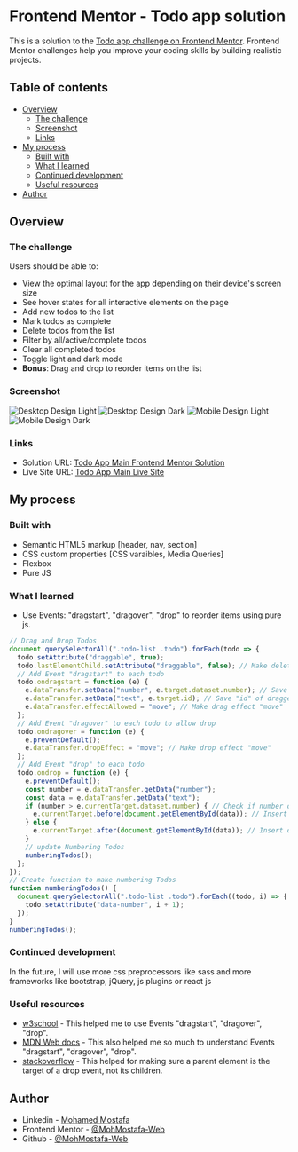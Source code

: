 # Frontend Mentor - Todo app solution

This is a solution to the [Todo app challenge on Frontend Mentor](https://www.frontendmentor.io/challenges/todo-app-Su1_KokOW). Frontend Mentor challenges help you improve your coding skills by building realistic projects. 

## Table of contents

- [Overview](#overview)
  - [The challenge](#the-challenge)
  - [Screenshot](#screenshot)
  - [Links](#links)
- [My process](#my-process)
  - [Built with](#built-with)
  - [What I learned](#what-i-learned)
  - [Continued development](#continued-development)
  - [Useful resources](#useful-resources)
- [Author](#author)

## Overview

### The challenge

Users should be able to:

- View the optimal layout for the app depending on their device's screen size
- See hover states for all interactive elements on the page
- Add new todos to the list
- Mark todos as complete
- Delete todos from the list
- Filter by all/active/complete todos
- Clear all completed todos
- Toggle light and dark mode
- **Bonus**: Drag and drop to reorder items on the list

### Screenshot

![Desktop Design Light](./screenshots/desktop-design-light.png)
![Desktop Design Dark](./screenshots/desktop-design-dark.png)
![Mobile Design Light](./screenshots/mobile-design-light.png)
![Mobile Design Dark](./screenshots/mobile-design-dark.png)

### Links

- Solution URL: [Todo App Main Frontend Mentor Solution](https://your-solution-url.com)
- Live Site URL: [Todo App Main Live Site](https://your-live-site-url.com)

## My process

### Built with

- Semantic HTML5 markup [header, nav, section]
- CSS custom properties [CSS varaibles, Media Queries]
- Flexbox
- Pure JS

### What I learned

- Use Events: "dragstart", "dragover", "drop" to reorder items using pure js.

```js
// Drag and Drop Todos
document.querySelectorAll(".todo-list .todo").forEach(todo => {
  todo.setAttribute("draggable", true);
  todo.lastElementChild.setAttribute("draggable", false); // Make delete button not draggable
  // Add Event "dragstart" to each todo
  todo.ondragstart = function (e) {
    e.dataTransfer.setData("number", e.target.dataset.number); // Save "data-number" of dragged item in "number"
    e.dataTransfer.setData("text", e.target.id); // Save "id" of dragged Item in "text"
    e.dataTransfer.effectAllowed = "move"; // Make drag effect "move"
  };
  // Add Event "dragover" to each todo to allow drop
  todo.ondragover = function (e) {
    e.preventDefault();
    e.dataTransfer.dropEffect = "move"; // Make drop effect "move"
  };
  // Add Event "drop" to each todo
  todo.ondrop = function (e) {
    e.preventDefault();
    const number = e.dataTransfer.getData("number");
    const data = e.dataTransfer.getData("text");
    if (number > e.currentTarget.dataset.number) { // Check if number of dragged item > number of dropped item
      e.currentTarget.before(document.getElementById(data)); // Insert dragged item before dropped item
    } else {
      e.currentTarget.after(document.getElementById(data)); // Insert dragged item after dropped item
    }
    // update Numbering Todos
    numberingTodos();
  };
});
// Create function to make numbering Todos
function numberingTodos() {
  document.querySelectorAll(".todo-list .todo").forEach((todo, i) => {
    todo.setAttribute("data-number", i + 1);
  });
}
numberingTodos();
```

### Continued development

In the future, I will use more css preprocessors like sass and more frameworks like bootstrap, jQuery, js plugins or react js

### Useful resources

- [w3school](https://www.w3schools.com/html/html5_draganddrop.asp) - This helped me to use Events "dragstart", "dragover", "drop".
- [MDN Web docs](https://developer.mozilla.org/en-US/docs/Web/API/HTML_Drag_and_Drop_API) - This also helped me so much to understand Events "dragstart", "dragover", "drop".
- [stackoverflow](https://stackoverflow.com/questions/47811676/ondrop-event-target-is-children-when-dropped-over-children-even-when-capture-ph) - This helped for making sure a parent element is the target of a drop event, not its children.

## Author

- Linkedin - [Mohamed Mostafa](https://www.linkedin.com/in/mohamed-mostafa-4a08aa1a2/)
- Frontend Mentor - [@MohMostafa-Web](https://www.frontendmentor.io/profile/MohMostafa-Web)
- Github - [@MohMostafa-Web](https://github.com/MohMostafa-Web)
